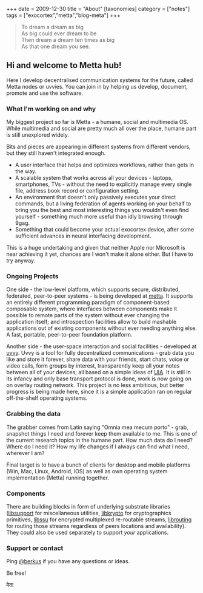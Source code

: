 +++
date = 2009-12-30
title = "About"
[taxonomies]
category = ["notes"]
tags = ["exocortex","metta","blog-meta"]
+++
> To dream a dream as big\
As big could ever dream to be\
Then dream a dream ten times as big\
As that one dream you see.

## Hi and welcome to Metta hub!

Here I develop decentralised communication systems for the future, called Metta nodes or uvvies. You can join in by helping us develop, document, promote and use the software.

### What I'm working on and why

My biggest project so far is Metta - a humane, social and multimedia OS. While multimedia and social are pretty much all over the place, humane part is still unexplored widely.

Bits and pieces are appearing in different systems from different vendors, but they still haven't integrated enough.

 - A user interface that helps and optimizes workflows, rather than gets in the way.
 - A scalable system that works across all your devices - laptops, smartphones, TVs - without the need to explicitly manage every single file, address book record or configuration setting.
 - An environment that doesn't only passively executes your direct commands, but a living federation of agents working on your behalf to bring you the best and most interesting things you wouldn't even find yourself - something much more useful than idly browsing through 9gag.
 - Something that could become your actual exocortex device, after some sufficient advances in neural interfacing development.

This is a huge undertaking and given that neither Apple nor Microsoft is near achieving it yet, chances are I won't make it alone either. But I have to try anyway.

### Ongoing Projects

One side - the low-level platform, which supports secure, distributed, federated, peer-to-peer systems - is being developed at [metta](https://github.com/metta-systems/metta). It supports an entirely different programming paradigm of component-based composable system, where interfaces between components make it possible to remote parts of the system without ever changing the application itself; and introspection facilities allow to build mashable applications out of existing components without ever needing anything else. A fast, portable, peer-to-peer foundation platform.

Another side - the user-space interaction and social facilities - developed at [uvvy](https://github.com/metta-systems/uvvy). Uvvy is a tool for fully decentralized communications - grab data you like and store it forever, share data with your friends, start chats, voice or video calls, form groups by interest, transparently keep all your notes between all of your devices; all based on a simple ideas of
[UIA](http://pdos.csail.mit.edu/uia/). It is still in its infancy and only base transport protocol is done, work is now going on on overlay routing network. This project is no less ambitious, but better progress is being made here, since it is a simple application ran on regular off-the-shelf operating systems.

### Grabbing the data

The grabber comes from Latin saying "Omnia mea mecum porto" - grab, snapshot things I need and forever keep them available to me. This is one of the current research topics in the humane part. How much data do I need? Where do I need it? How my life changes if I always can find what I need, wherever I am?

Final target is to have a bunch of clients for desktop and mobile platforms (Win, Mac, Linux, Android, iOS) as well as own operating system implementation (Metta) running together.

### Components

There are building blocks in form of underlying substrate libraries ([libsupport](https://github.com/berkus/libsupport) for miscellaneous utilities, [libkrypto](https://github.com/berkus/libkrypto) for cryptographics primitives, [libssu](https://github.com/berkus/libssu) for encrypted multiplexed re-routable streams,
[librouting](https://github.com/berkus/librouting) for routing those streams regardless of peers locations and availability). They could also be used separately to support _your_ applications.

### Support or contact

Ping [@berkus](https://github.com/berkus) if you have any questions or ideas.

Be free!

मेता
